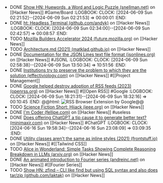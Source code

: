 - DONE [Show HN: Huewords, a Word and Logic Puzzle (snellman.net)](https://news.ycombinator.com/item?id=40571463) on [[Hacker News]] #Game/Board
  :LOGBOOK:
  CLOCK: [2024-06-09 Sun 02:21:52]--[2024-06-09 Sun 02:21:53] =>  00:00:01
  :END:
- DONE [ht: Headless Terminal (github.com/andyk)](https://news.ycombinator.com/item?id=40552257) on [[Hacker News]]
  :LOGBOOK:
  CLOCK: [2024-06-09 Sun 02:34:00]--[2024-06-09 Sun 02:42:57] =>  00:08:57
  :END:
- TODO [Mozilla Builders Accelerator 2024 (future.mozilla.org)](https://news.ycombinator.com/item?id=40577216) on [[Hacker News]]
- TODO [Architecture.md (2021) (matklad.github.io)](https://news.ycombinator.com/item?id=39494925) on [[Hacker News]]
- DONE [Documentation for the JSON Lines text file format (jsonlines.org)](https://news.ycombinator.com/item?id=39498129) on [[Hacker News]] #JSONL
  :LOGBOOK:
  CLOCK: [2024-06-09 Sun 02:58:38]--[2024-06-09 Sun 13:50:34] =>  10:51:56
  :END:
- DONE [Institutions try to preserve the problem to which they are the solution (effectiviology.com)](https://news.ycombinator.com/item?id=39491863) on [[Hacker News]] #[[Project Management]]
- DONE [Google helped destroy adoption of RSS feeds (2023) (openrss.org)](https://news.ycombinator.com/item?id=39493770) on [[Hacker News]] #[[Open RSS]] #Google
  :LOGBOOK:
  CLOCK: [2024-06-09 Sun 18:21:31]--[2024-06-09 Sun 18:32:16] =>  00:10:45
  :END:
  @@html: <img src="https://openrss.org/media/google-chrome-rss-browser-extension.png" alt="RSS Browser Extension by Google" class="article-cover" />@@
- TODO [Science Fiction Short: Hijack (ieee.org)](https://news.ycombinator.com/item?id=39495837) on [[Hacker News]]
- DONE [I'm Coder (fellipe.com)](https://news.ycombinator.com/item?id=39497541) on [[Hacker News]] #useless
- DONE [Does offering ChatGPT a tip cause it to generate better text? (minimaxir.com)](https://news.ycombinator.com/item?id=39495476) on [[Hacker News]] #ChatGPT
  :LOGBOOK:
  CLOCK: [2024-06-16 Sun 19:58:34]--[2024-06-16 Sun 23:08:09] =>  03:09:35
  :END:
- DONE [Utility classes aren't the same as inline styles (2021) (frontstuff.io)](https://news.ycombinator.com/item?id=39496590) on [[Hacker News]] #[[Tailwind CSS]]
- TODO [Alice in Wonderland: Simple Tasks Showing Complete Reasoning Breakdown in LLMs (arxiv.org)](https://news.ycombinator.com/item?id=40585039) on [[Hacker News]]
- DONE [An animated introduction to Fourier series (andreinc.net)](https://news.ycombinator.com/item?id=40578705) on [[Hacker News]] #[[Fourier Series]]
- TODO [Show HN: zfind – CLI like find but using SQL syntax and also does tar/zip (github.com/laktak)](https://news.ycombinator.com/item?id=40582603) on [[Hacker News]]